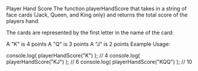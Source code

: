 Player Hand Score
The function playerHandScore that takes in a string of face cards (Jack, Queen, and King only) and returns the total score of the players hand.

The cards are represented by the first letter in the name of the card:

A "K" is 4 points
A "Q" is 3 points
A "J" is 2 points
Example Usage:

console.log( playerHandScore("K") ); // 4
console.log( playerHandScore("KJ") ); // 6
console.log( playerHandScore("KQQ") ); // 10 